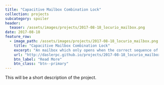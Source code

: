 ```yaml
---
title: "Capacitive Mailbox Combination Lock"
collection: projects
subcategory: spoiler
header: 
  teaser: /assets/images/projects/2017-08-18_locurio_mailbox.png
date: 2017-08-18
feature_row: 
  - image_path: /assets/images/projects/2017-08-18_locurio_mailbox.png
    title: "Capacitive Mailbox Combination Lock"
    excerpt: "An mailbox which only opens when the correct sequence of letters is touched on its side.  Installed as a puzzle challenge in an escape room, it exists in a fully connected IoT environment."
    url: "http://daslerpc.github.io/projects/2017-08-18_locurio_mailbox"
    btn_label: "Read More"
    btn_class: "btn--primary"
---
```


This will be a short description of the project.